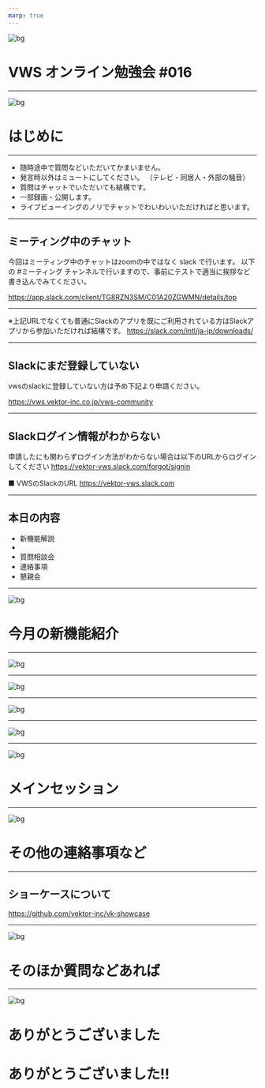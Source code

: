 ```yaml
---
marp: true
---
```

<!-- 
theme: vk-slide
size: 16:9
paginate: true
style: |
_paginate: false 
-->

<!-- Scoped style -->
<style scoped>
  /*
section{
  background: yellow;
}
*/
</style>

<!-- _class: title -->
![bg](themes/vk-slide/images/vws_title_01_red.svg)

# VWS オンライン勉強会 #016


---

<!-- _class: title-chapter  -->
<!-- _paginate: false  -->
![bg](themes/vk-slide/images/vws_title_01_lightgray.svg)

# はじめに

---


* 随時途中で質問などいただいてかまいません。
* 発言時以外はミュートにしてください。
（テレビ・同居人・外部の騒音）
* 質問はチャットでいただいても結構です。
* 一部録画・公開します。
* ライブビューイングのノリでチャットでわいわいいただければと思います。

---

## ミーティング中のチャット

今回はミーティング中のチャットはzoomの中ではなく slack で行います。
以下の #ミーティング チャンネルで行いますので、事前にテストで適当に挨拶など書き込んでみてください。

https://app.slack.com/client/TG8RZN3SM/C01A20ZGWMN/details/top

---

※上記URLでなくても普通にSlackのアプリを既にご利用されている方はSlackアプリから参加いただければ結構です。
https://slack.com/intl/ja-jp/downloads/

---

## Slackにまだ登録していない

vwsのslackに登録していない方は予め下記より申請ください。

https://vws.vektor-inc.co.jp/vws-community

---

## Slackログイン情報がわからない

申請したにも関わらずログイン方法がわからない場合は以下のURLからログインしてください
https://vektor-vws.slack.com/forgot/signin

■ VWSのSlackのURL
https://vektor-vws.slack.com

---

## 本日の内容

* 新機能解説
* 
* 質問相談会
* 連絡事項
* 懇親会

---

<!-- _class: title-chapter  -->
<!-- _paginate: false  -->
![bg](themes/vk-slide/images/vws_title_01_lightgray.svg)

# 今月の新機能紹介

---

![bg](images/update-info_ex-unit.png)

---

![bg](images/update-info_vk-blocks.png)

---

![bg](images/update-info_lightning.png)

---

![bg](images/update-info_katawara.png)

---

<!-- _class: title-chapter  -->
<!-- _paginate: false  -->
![bg](themes/vk-slide/images/vws_title_01_lightgray.svg)

# メインセッション

---

<!-- _class: title-chapter  -->
<!-- _paginate: false  -->
![bg](themes/vk-slide/images/vws_title_01_lightgray.svg)

# その他の連絡事項など

---

<!-- _class: title-chapter -->

## ショーケースについて

https://github.com/vektor-inc/vk-showcase

---

<!-- _class: title-chapter  -->
<!-- _paginate: false  -->
![bg](themes/vk-slide/images/vws_title_01_lightgray.svg)

# そのほか質問などあれば

---

<!-- _class: title -->
<!-- _paginate: false  -->
![bg](themes/vk-slide/images/vws_title_01_red.svg)

# ありがとうございました

# ありがとうございました!!
